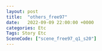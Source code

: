 ```yaml
---
layout: post
title:  "others_free97"
date:   2022-09-09 22:00:00 +0000
categories: Etc
Tags: Story Etc
SceneCode: ["scene_free97_q1_s20"]
---
```

